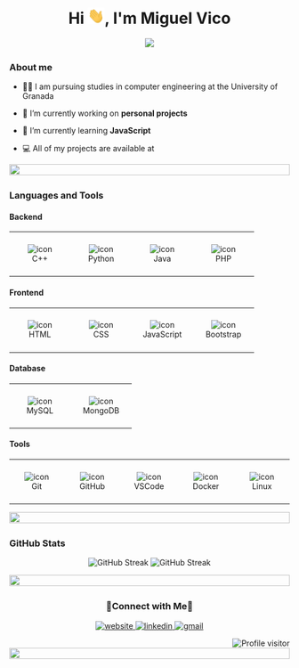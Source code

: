 <h1 align="center">Hi <img src="https://raw.githubusercontent.com/ABSphreak/ABSphreak/master/gifs/Hi.gif" width="30px">, I'm Miguel Vico</h1>
<p align="center">
  <img src="https://readme-typing-svg.herokuapp.com?font=Fira+Code&pause=1000&random=false&width=435&lines=Full-Stack+Software+Developer;A+passionate+Programmer&center=true&width=500&height=50">
</p>


<!-- About Section -->
### About me
<p align="center">
  
  - 👨‍💻 I am pursuing studies in computer engineering at the University of Granada
  
  - 🔭 I’m currently working on **personal projects**
  
  - 🌱 I’m currently learning **JavaScript**
  
  - 💻 All of my projects are available at []( )
</p>


<img src="https://i.imgur.com/dBaSKWF.gif" height="20" width="100%">

<!-- Languages Section -->
### Languages and Tools
#### Backend
<table align="center">
  <tr height="80">
    <td align="center" width="96">
      <img src="https://skillicons.dev/icons?i=cpp" alt="icon" width="32" height="32"/>
      <br>C++
    </td>
    <td align="center" width="96">
      <img src="https://skillicons.dev/icons?i=python" alt="icon" width="32" height="32" />
      <br>Python
    </td>
    <td align="center" width="96">
      <img src="https://skillicons.dev/icons?i=java" alt="icon" width="32" height="32" />
      <br>Java
    </td>
    <td align="center" width="96">
      <img src="https://skillicons.dev/icons?i=php" alt="icon" width="32" height="32" />
      <br>PHP
    </td>
  </tr>
</table>

#### Frontend
<table align="center">
  <tr height="80">
    <td align="center" width="96">
      <img src="https://skillicons.dev/icons?i=html" alt="icon" width="32" height="32" />
      <br>HTML
    </td>
    <td align="center" width="96">
      <img src="https://skillicons.dev/icons?i=css" alt="icon" width="32" height="32" />
      <br>CSS
    </td>
    <td align="center" width="96">
      <img src="https://skillicons.dev/icons?i=js" alt="icon" width="32" height="32"/>
      <br>JavaScript
    </td>
    <td align="center" width="96">
      <img src="https://skillicons.dev/icons?i=bootstrap" alt="icon" width="32" height="32" />
      <br>Bootstrap
    </td>
  </tr>
</table>

#### Database
<table align="center">
  <tr height="80">
    <td align="center" width="96">
      <img src="https://skillicons.dev/icons?i=mysql" alt="icon" width="32" height="32"/>
      <br>MySQL
    </td>
    <td align="center" width="96">
      <img src="https://skillicons.dev/icons?i=mongodb" alt="icon" width="32" height="32" />
      <br>MongoDB
    </td>
  </tr>
</table>

#### Tools
<table align="center">
  <tr height="80">
    <td align="center" width="96">
      <img src="https://skillicons.dev/icons?i=git" alt="icon" width="32" height="32"/>
      <br>Git
    </td>
    <td align="center" width="96">
      <img src="https://skillicons.dev/icons?i=github" alt="icon" width="32" height="32" />
      <br>GitHub
    </td>
    <td align="center" width="96">
      <img src="https://skillicons.dev/icons?i=vscode" alt="icon" width="32" height="32" />
      <br>VSCode
    </td>
    <td align="center" width="96">
      <img src="https://skillicons.dev/icons?i=docker" alt="icon" width="32" height="32" />
      <br>Docker
    </td>
    <td align="center" width="96">
      <img src="https://skillicons.dev/icons?i=linux" alt="icon" width="32" height="32" />
      <br>Linux
    </td>
  </tr>
</table>


<img src="https://i.imgur.com/dBaSKWF.gif" height="20" width="100%">

<!-- Stats Section -->
### GitHub Stats
<p align="center">
  <img src="https://github-readme-stats.vercel.app/api?username=manuelvico0102&show_icons=true&theme=dark" alt="GitHub Streak" />
  <img src="https://github-readme-streak-stats.herokuapp.com/?user=manuelvico0102&theme=highcontrast" alt="GitHub Streak"/>
</p>


<img src="https://i.imgur.com/dBaSKWF.gif" height="20" width="100%">

<!-- Connect Section -->
<h3 align="center">🤝Connect with Me🤝</h3>
<p align="center">
 <a href="https://manuelvico0102.github.io/" target="blank">
  <img src="https://img.shields.io/badge/Website-DC143C?style=for-the-badge&logo=medium&logoColor=white" alt="website" />
 </a>
 <a href="https://www.linkedin.com/in/manuel-v-7620ba122/" target="_blank">
  <img src="https://img.shields.io/badge/LinkedIn-0077B5?style=for-the-badge&logo=linkedin&logoColor=white" alt="linkedin"/>
 </a>
 <a href="mailto:manuel.vico0102@gmail.com">
  <img src="https://img.shields.io/badge/Gmail-D14836?style=for-the-badge&logo=gmail&logoColor=white" alt="gmail"/>
 </a>
</p>

<a href="https://komarev.com/ghpvc/?username=manuelvico0102">
  <img align="right" src="https://komarev.com/ghpvc/?username=manuelvico0102&label=Visitors&color=0e75b6&style=flat" alt="Profile visitor" />
</a>


<img src="https://i.imgur.com/dBaSKWF.gif" height="20" width="100%">
